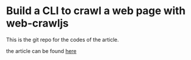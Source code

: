 # Build a CLI to crawl a web page with web-crawljs
This is the git repo for the codes of the article.

the article can be found [here](https://medium.com/@badewakayode/build-a-cli-to-crawl-a-web-page-with-web-crawljs-41386eb33071) 